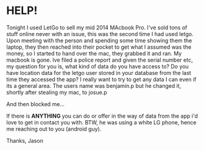 # HELP!
Tonight I used LetGo to sell my mid 2014 MAcbook Pro. I've sold tons of stuff online never with an issue, this was the second time I had used letgo. Upon meeting with the person and spending some time showing them the laptop, they then reached into their pocket to get what I assumed was the money, so I started to hand over the mac, they grabbed it and ran. My macbook is gone. Ive filed a police report and given the serial number etc, my question for you is, what kind of data do you have access to? Do you have location data for the letgo user stored in your database from the last time they accessed the app? I really want to try to get any data I can even if its a general area. The users name was benjamin.p but he changed it, shortly after stealing my mac, to josue.p  

And then blocked me...  

If there is __ANYTHING__ you can do or offer in the way of data from the app i'd love to get in contact you with. BTW, he was using a white LG phone, hence me reaching out to you (android guy).  

Thanks,
Jason

